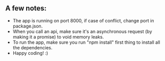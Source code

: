 ## A few notes:
* The app is running on port 8000, if case of conflict, change port in package.json.
* When you call an api, make sure it's an asynchronous request (by making it a promise) to void memory leaks.
* To run the app, make sure you run "npm install" first thing to install all the dependencies.
* Happy coding! :) 

